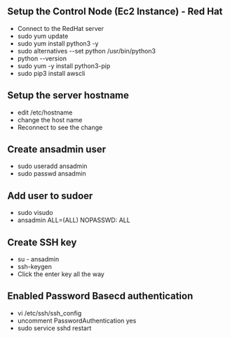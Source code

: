 ## Setup the Control Node (Ec2 Instance) - Red Hat

- Connect to the RedHat server
- sudo yum update
- sudo yum install python3 -y
- sudo alternatives --set python /usr/bin/python3
- python --version
- sudo yum -y install python3-pip
- sudo pip3 install awscli

## Setup the server hostname

- edit /etc/hostname
- change the host name
- Reconnect to see the change

## Create ansadmin user

- sudo useradd ansadmin
- sudo passwd ansadmin

## Add user to sudoer

- sudo visudo
- ansadmin ALL=(ALL) NOPASSWD: ALL

## Create SSH key

- su - ansadmin
- ssh-keygen
- Click the enter key all the way

## Enabled Password Basecd authentication

- vi /etc/ssh/ssh_config
- uncomment  PasswordAuthentication yes
- sudo service sshd restart
